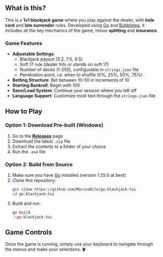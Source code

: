 ## What is this?

This is a **1v1 blackjack game** where you play against the dealer, with **hole card** and **late surrender** rules. Developed using [Go](https://go.dev) and [Bubbletea](https://github.com/charmbracelet/bubbletea), it includes all the key mechanics of the game, minus **splitting** and **insurance**.

### Game Features

- **Adjustable Settings**:
  - Blackjack payout (3:2, 7:5, 6:5)
  - Soft 17 rule (dealer hits or stands on soft 17)
  - Number of decks (1-255), configurable in `strings.json` file
  - Penetration point, i.e. when to shuffle (0%, 25%, 50%, 75%)
- **Betting Structure**: Bet between 10-50 in increments of 10
- **Starting Bankroll**: Begin with 100
- **Save/Load System**: Continue your session where you left off
- **Language Support**: Customize most text through the `strings.json` file

## How to Play

### Option 1: Download Pre-built (Windows)
1. Go to the **[Releases](../../releases)** page
2. Download the latest `.zip` file
3. Extract the contents to a folder of your choice
4. Run the `.exe` file

### Option 2: Build from Source
1. Make sure you have [Go](https://golang.org/dl/) installed (version 1.25.0 at best)
2. Clone this repository:
   ```bash
   git clone https://github.com/MarcusBilo/go-blackjack-tui
   cd go-blackjack-tui
   ```
3. Build and run:
   ```bash
   go build
   .\go-blackjack-tui
   ```

## Game Controls
Once the game is running, simply use your keyboard to navigate through the menus and make your selections. 🍀
